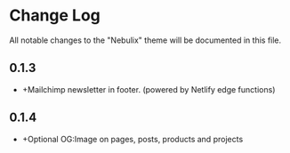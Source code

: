 # Change Log

All notable changes to the "Nebulix" theme will be documented in this file.

## 0.1.3

- +Mailchimp newsletter in footer. (powered by Netlify edge functions)

## 0.1.4

- +Optional OG:Image on pages, posts, products and projects


